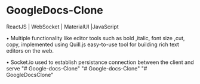 # GoogleDocs-Clone
ReactJS | WebSocket | MaterialUI |JavaScript

• Multiple functionality like editor tools such as bold ,italic, font size ,cut, copy, 
implemented using Quill.js easy-to-use tool for building rich text editors on the web.

• Socket.io used to establish persistance connection between the client and serve
"# Google-docs-Clone" 
"# Google-docs-Clone" 
"# GoogleDocsClone" 
